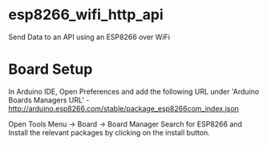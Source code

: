 # esp8266_wifi_http_api
Send Data to an API using an ESP8266 over WiFi


# Board Setup
 In Arduino IDE, Open Preferences and add the following URL under 'Arduino Boards Managers URL' - http://arduino.esp8266.com/stable/package_esp8266com_index.json

Open Tools Menu -> Board -> Board Manager
Search for ESP8266 and Install the relevant packages by clicking on the install button.
